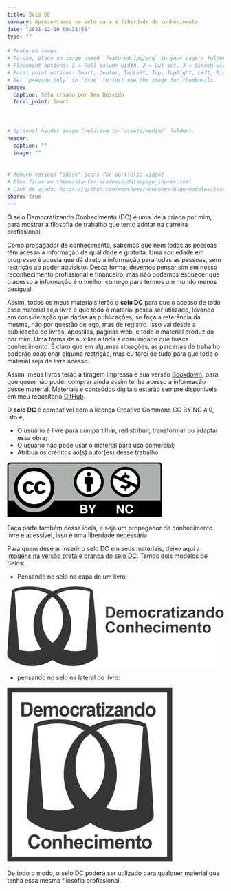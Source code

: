 ```yaml
---
title: Selo DC
summary: Apresentamos um selo para a liberdade do conhecimento
date: "2021-12-10 09:31:59"
type: ""

# Featured image
# To use, place an image named `featured.jpg/png` in your page's folder.
# Placement options: 1 = Full column width, 2 = Out-set, 3 = Screen-width
# Focal point options: Smart, Center, TopLeft, Top, TopRight, Left, Right, BottomLeft, Bottom, BottomRight
# Set `preview_only` to `true` to just use the image for thumbnails.
image:
  caption: Selo criado por Ben Dêivide
  focal_point: Smart



# Optional header image (relative to `assets/media/` folder).
header:
  caption: ""
  image: ""

  
# Remove various "share" icons for portfolio widget
# Eles ficam em theme/starter-academic/data/page_sharer.toml
# Link de ajuda: https://github.com/wowchemy/wowchemy-hugo-modules/issues/1611
share: true
---
```




O selo Democratizando Conhecimento (DC) é uma ideia criada por mim, para mostrar a filosofia de trabalho que tento adotar na carreira profissional. 

Como propagador de conhecimento, sabemos que nem todas as pessoas têm acesso a informação de qualidade e gratuita. Uma sociedade em progresso é aquela que dá direto a informação para todas as pessoas, sem restrição ao poder aquisisto. Dessa forma, devemos pensar sim em nosso reconhecimento profissional e financeiro, mas não podemos esquecer que o acesso a informação é o melhor começo para termos um mundo menos desigual.

Assim, todos os meus materiais terão o **selo DC** para que o acesso de todo esse material seja  livre e que todo o material possa ser utilizado, levando em consideração que dadas as publicações, se faça a referência da mesma, não por questão de ego, mas de registro. Isso vai desde a publicação de livros, apostilas, páginas web, e todo o material produzido por mim. Uma forma de auxiliar a toda a comunidade que busca conhecimento. É claro que em algumas situações, as parcerias de trabalho poderão ocasionar alguma restrição, mas eu farei de tudo para que todo o material seja de livre acesso.

Assim, meus livros terão a tiragem impressa e sua versão [Bookdown](https://bookdown.org/), para que quem não puder comprar ainda assim tenha acesso a informação desse material. Materiais e conteúdos digitais estarão sempre disponíveis em meu repositório [GitHub](https://github.com/bendeivide).

O **selo DC** é compatível com a licença Creative Commons CC BY NC 4.0, isto é,

- O usuário é livre para compartilhar, redistribuir, transformar ou adaptar essa obra;
- O usuário não pode usar o material para uso comercial;
- Atribua os créditos ao(s) autor(es) desse trabalho.

[![](CCBYNC.png)](http://creativecommons.org/licenses/by-nc/4.0/)



Faça parte também dessa ideia, e seja um propagador de conhecimento livre e acessível, isso é uma liberdade necessária.

Para quem desejar inserir o selo DC em seus materiais, deixo aqui a [imagens na versão preta e branca do selo DC](https://github.com/bendeivide/dc). Temos dois modelos de Selos:

- Pensando no selo na capa de um livro:

[![](SeloDC-preto2.png)](https://github.com/bendeivide/dc)

- pensando no selo na lateral do livro:

[![](SeloDC-preto.png)](https://github.com/bendeivide/dc)

De todo o modo, o selo DC poderá ser utilizado para qualquer material que tenha essa mesma filosofia profissional.
